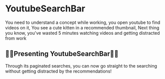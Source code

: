 # YoutubeSearchBar

You need to understand a concept while working, you open youtube to find videos on it,
You see a cute kitten in a recommended thumbnail, 
Next thing you know, you've wasted 5 minutes watching videos and getting distracted from work

## 🎉🎉Presenting YoutubeSearchBar🎉🎉

Through its paginated searches,
you can now go straight to the searching without getting distracted by the recommendations!
